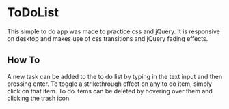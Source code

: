 # ToDoList
This simple to do app was made to practice css and jQuery. It is responsive on desktop and makes use of css transitions and jQuery fading effects.

## How To
A new task can be added to the to do list by typing in the text input and then pressing enter. To toggle a strikethrough effect on any to do item, simply click on that item. To do items can be deleted by hovering over them and clicking the trash icon. 
